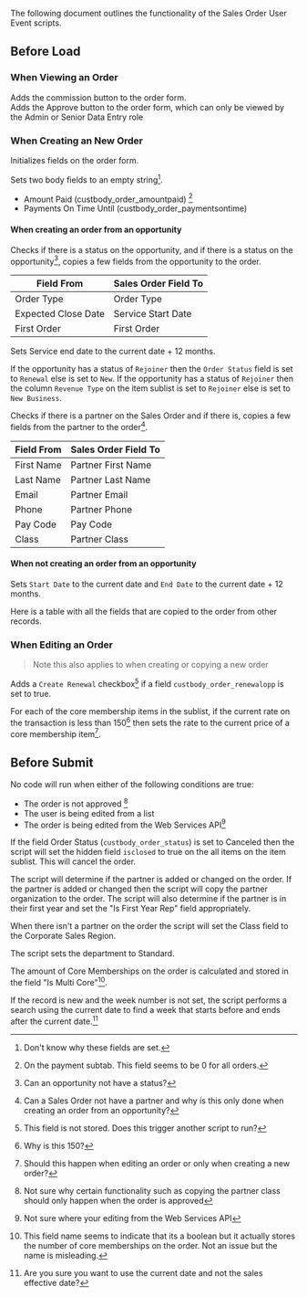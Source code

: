 The following document outlines the functionality of the Sales Order User Event scripts.

## Before Load

### When Viewing an Order

Adds the commission button to the order form.  
Adds the Approve button to the order form, which can only be viewed by the Admin or Senior Data Entry role

### When Creating an New Order

Initializes fields on the order form.

Sets two body fields to an empty string[^1].
* Amount Paid (custbody_order_amountpaid) [^5]
* Payments On Time Until  (custbody_order_paymentsontime)

[^1]: Don't know why these fields are set.
[^5]: On the payment subtab. This field seems to be 0 for all orders.

#### When creating an order from an opportunity

Checks if there is a status on the opportunity, and if there is a status on the opportunity[^2], copies a few fields from the opportunity to the order. 

| Field From | Sales Order Field To |
| --- | --- |
| Order Type | Order Type |
| Expected Close Date | Service Start Date  |
| First Order | First Order |

Sets Service end date to the current date + 12 months.

If the opportunity has a status of `Rejoiner` then the  `Order Status` field is set to `Renewal` else is set to `New`.
If the opportunity has a status of `Rejoiner` then the column `Revenue Type` on the item sublist is set to `Rejoiner` else is set to `New Business`.


[^2]: Can an opportunity not have a status?


Checks if there is a partner on the Sales Order and if there is, copies a few fields from the partner to the order[^3]. 

| Field From | Sales Order Field To |
| --- | --- | 
| First Name | Partner First Name | 
| Last Name | Partner Last Name |
| Email | Partner Email |
| Phone | Partner Phone |
| Pay Code | Pay Code |
| Class | Partner Class |

[^3]: Can a Sales Order not have a partner and why is this only done when creating an order from an opportunity?


#### When not creating an order from an opportunity

Sets `Start Date` to the current date and `End Date` to the current date + 12 months.

Here is a table with all the fields that are copied to the order from other records.


### When Editing an Order
> Note this also applies to when creating or copying a new order

Adds a `Create Renewal` checkbox[^4] if a field `custbody_order_renewalopp` is set to true.

[^4]: This field is not stored. Does this trigger another script to run?



For each of the core membership items in the sublist, if the current rate on the transaction is less than 150[^6] then sets the rate to the current price of a core membership item[^7]. 


[^6]: Why is this 150?
[^7]: Should this happen when editing an order or only when creating a new order?



## Before Submit


No code will run when either of the following conditions are true:

* The order is not approved [^9]
* The user is being edited from a list
* The order is being edited from the Web Services API[^8]

[^8]:  Not sure where your editing from the Web Services API
[^9]:  Not sure why certain functionality such as copying the partner class should only happen when the order is approved



If the field Order Status (`custbody_order_status`) is set to Canceled then 
the script will set the hidden field `isclosed` to true on the all items on the item sublist. 
This will cancel the order.

The script will determine if the partner is added or changed on the order.
If the partner is added or changed then the script will copy the partner organization to the order.
The script will also determine if the partner is in their first year and set the "Is First Year Rep" field appropriately.

When there isn't a partner on the order the script will set the Class field to the  Corporate Sales Region.

The script sets the department to Standard.

The amount of Core Memberships on the order is calculated and stored in the field "Is Multi Core"[^10].

[^10]: This field name seems to indicate that its a boolean but it actually stores the number of core memberships on the order. Not an issue but the name is misleading.

If the record is new and the week number is not set, the script performs a search using the current date to find a week that starts before and ends after the current date.[^11]

[^11]: Are you sure you want to use the current date and not the sales effective date?





